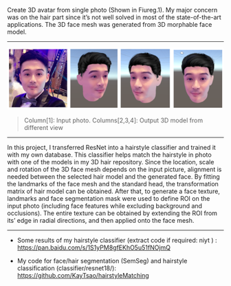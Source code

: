 Create 3D avatar from single photo (Shown in Fiureg.1). My major concern was on the hair part since it’s not well solved in most of the state-of-the-art applications. The 3D face mesh was generated from 3D morphable face model.


---

![result](imgs/intro.png)

>  Column[1]: Input photo. Columns[2,3,4]: Output 3D model from different view

---


In this project, I transferred ResNet into a hairstyle classifier and trained it with my own database. This classifier helps match the hairstyle in photo with one of the models in my 3D hair repository. Since the location, scale and rotation of the 3D face mesh depends on the input picture, alignment is needed between the selected hair model and the generated face. By fitting the landmarks of the face mesh and the standard head, the transformation matrix of hair model can be obtained. After that, to generate a face texture, landmarks and face segmentation mask were used to define ROI on the input photo (including face features while excluding background and occlusions). The entire texture can be obtained by extending the ROI from its’ edge in radial directions, and then applied onto the face mesh.


-------


- Some results of my hairstyle classifier (extract code if required: niyt ) :
https://pan.baidu.com/s/1S1yPM8gfEKhO5u51fNOjmQ 


- My code for face/hair segmentation (SemSeg) and hairstyle classification (classifier/resnet18/): https://github.com/KayTsao/hairstyleMatching

